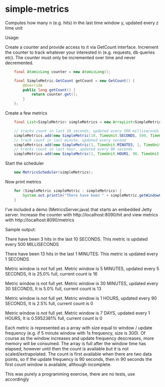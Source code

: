 simple-metrics
==============

Computes how many n (e.g. hits) in the last time window y, updated every z time unit

Usage:

Create a counter and provide access to it via GetCount interface. Increment the counter to track whatever your
interested in (e.g. requests, db queries etc). The counter must only be incremented over time and never decremented.

```java
	final AtomicLong counter = new AtomicLong();

	final SimpleMetric.GetCount getCount = new GetCount() {
		@Override
		public long getCount() {
			return counter.get();
		}
	};
```		
		
Create a few metrics

```java
	final List<SimpleMetric> simpleMetrics = new ArrayList<SimpleMetric>();

	// tracks count in last 10 seconds, updated every 500 milliseconds
	simpleMetrics.add(new SimpleMetric(10, TimeUnit.SECONDS, 500, TimeUnit.MILLISECONDS, getCount));
	// track count in last minute, updated every second
	simpleMetrics.add(new SimpleMetric(1, TimeUnit.MINUTES, 1, TimeUnit.SECONDS, getCount));
	// tracks count in last hour, updated every 90 seconds
	simpleMetrics.add(new SimpleMetric(1, TimeUnit.HOURS, 90, TimeUnit.SECONDS, getCount));
```

Start the scheduler

```java
	new MetricsScheduler(simpleMetrics);
```		
		
Now print metrics

```java
	for (SimpleMetric simpleMetric : simpleMetrics) {    				
		System.out.println("There have been " + simpleMetric.getWindowCount() + " hits in the last " + simpleMetric.getWindow() + " " + simpleMetric.getWindowUnit() + ". This metric is updated every " + simpleMetric.getUpdateFrequency() + " " + simpleMetric.getUpdateFrequencyUnit());
	}
```	
	
	
I've included a demo (MetricsServer.java) that starts an embedded Jetty server. Increase the counter with http://localhost:8090/hit and view metrics with http://localhost:8090/metrics

Sample output:

There have been 3 hits in the last 10 SECONDS. This metric is updated every 500 MILLISECONDS

There have been 13 hits in the last 1 MINUTES. This metric is updated every 1 SECONDS

Metric window is not full yet. Metric window is 5 MINUTES, updated every 5 SECONDS, It is 25.0% full, current count is 16

Metric window is not full yet. Metric window is 30 MINUTES, updated every 30 SECONDS, It is 5.0% full, current count is 13

Metric window is not full yet. Metric window is 1 HOURS, updated every 90 SECONDS, It is 2.5% full, current count is 0

Metric window is not full yet. Metric window is 7 DAYS, updated every 1 HOURS, It is 0.5952381% full, current count is 0

Each metric is represented as a array  with size equal to window / update frequency (e.g. if 5 minute window with 1s frequency, size is 300). Of course as the window increases and update frequency descreases, more memory will be consumed. The array is full after the window time has elapsed, however until then the count is available but it is not scaled/extrapolated. The count is first available when there are two data points, so if the update frequency is 90 seconds, then in 90 seconds the first count window is available, although incomplete. 

This was purely a programming exercise, there are no tests, use accordingly
